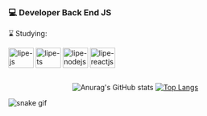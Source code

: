 ### 💻 Developer Back End JS

⌛ Studying:

<div style="display: inline_block">
  <img align="center" alt="lipe-js" height="40" width="50" src="https://cdn.jsdelivr.net/gh/devicons/devicon/icons/javascript/javascript-original.svg">
  <img align="center" alt="lipe-ts" height="40" width="50" src="https://cdn.jsdelivr.net/gh/devicons/devicon/icons/typescript/typescript-original.svg">
  <img align="center" alt="lipe-nodejs" height="40" width="50" src="https://cdn.jsdelivr.net/gh/devicons/devicon/icons/nodejs/nodejs-original.svg">
  <img align="center" alt="lipe-reactjs" height="40" width="50" src="https://cdn.jsdelivr.net/gh/devicons/devicon/icons/react/react-original.svg">
</div>

##

<div align="center">
  
![Anurag's GitHub stats](https://github-readme-stats.vercel.app/api?username=divlipe&show_icons=true&theme=radical&hide_border=true)
[![Top Langs](https://github-readme-stats.vercel.app/api/top-langs/?username=divlipe&layout=compact&theme=radical&hide_border=true)](https://github.com/anuraghazra/github-readme-stats)

</div>

![snake gif](https://github.com/divlipe/blob/output/github-contribution-grid-snake.svg)
